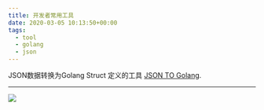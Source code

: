```yaml
---
title: 开发者常用工具
date: 2020-03-05 10:13:50+00:00
tags: 
  - tool
  - golang
  - json
---
```

JSON数据转换为Golang Struct 定义的工具 [JSON TO Golang](/tool-json-to-go/).

***

![](/images/mp-qr-search-v2.png)